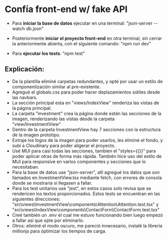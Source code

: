 # Confía front-end w/ fake API
* Para **iniciar la base de datos** ejecutar en una terminal: "json-server --watch db.json"

* Posteriormente **iniciar el proyecto front-end** en otra terminal, sin cerrar la anteriormente abierta, con el siguiente comando: "npm run dev"

* Para **ejecutar los tests**: "npm test"

## **Explicación:**
- De la plantilla eliminé carpetas redundantes, y opté por usar un estilo de componentización similar al pre-existente.
- Agregué el globals.css para poder hacer deplazamientos sútiles desde las navbars.
- La sección principal esta en "views/IndexView" renderiza las vistas de la página principal.
- La carpeta "investment" crea la página donde están las secciones de la imagen, renderizando las vistas desde la carpeta "view/InvestmentView"
- Dentro de la carpeta InvestmentView hay 7 secciones con la estructura de la imagen prototipo. 
- Extraje los logos de la imagen para poder usarlos, les eliminé el fondo, y subí a Cloudinary para poder aligerar el proyecto.
- Usé MUI para casi todas las secciones, tambien el "styles={{}}" para poder aplicar otras de forma más rápida. También hice uso del estilo de MUI para responsive en varios componentes y secciones que lo necesitaban.
- Para la base de datos use "json-server", allí agregué los datos que son llamados en InvestmentView.tsx mediante fetch, con errores de consola donde se mostraría si llegasen a fallar.
- Para los test unitarios use "jest", en estos casos solo revisa que se rendericen los textos proporcionados. 
Estos tests se encuentran en las siguientes direcciones: "src\views\InvestmentView\components\Attention\Attention.test.tsx" y "src\views\IndexView\components\ContactForm\ContactForm.test.tsx"
- Creé también un .env el cual me estuvo funcionando bien luego empezó a fallar así que opte por eliminarlo.
- Otros: eliminé el modo oscuro, me pareció innecesario, instalé la librería millionjs para óptimizar los tiempos de carga.